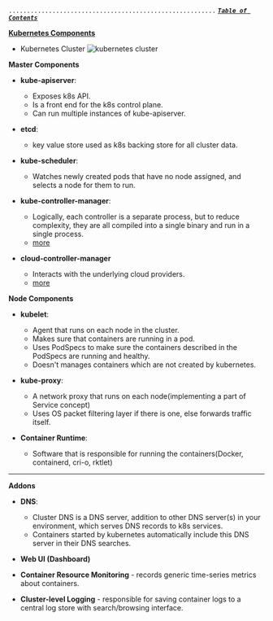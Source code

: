 `.........................................................` [***`Table of Contents`***](README.md)


**[Kubernetes Components](https://kubernetes.io/docs/concepts/overview/components/)**

- Kubernetes Cluster
  ![kubernetes cluster](https://d33wubrfki0l68.cloudfront.net/817bfdd83a524fed7342e77a26df18c87266b8f4/3da7c/images/docs/components-of-kubernetes.png)

**Master Components**

- **kube-apiserver**:
  - Exposes k8s API.
  - Is a front end for the k8s control plane.
  - Can run multiple instances of kube-apiserver.
  
- **etcd**:
  - key value store used as k8s backing store for all cluster data.
  
- **kube-scheduler**:
  - Watches newly created pods that have no node assigned, and selects a node for them to run.
  
- **kube-controller-manager**:
  - Logically, each controller is a separate process, but to reduce complexity, they are all compiled into a single binary and run in a single process.
  - [more](../../programming_kubernetes/1.Introduction/CO_more_about_controllers.md)

- **cloud-controller-manager**
  - Interacts with the underlying cloud providers.
  - [more](overview_cloud_controller_manager.md)
  
**Node Components**

- **kubelet**:
  - Agent that runs on each node in the cluster.
  - Makes sure that containers are running in a pod.
  - Uses PodSpecs to make sure the containers described in the PodSpecs are running and healthy.
  - Doesn't manages containers which are not created by kubernetes.

- **kube-proxy**:
  - A network proxy that runs on each node(implementing a part of Service concept)
  - Uses OS packet filtering layer if there is one, else forwards traffic itself.
  
- **Container Runtime**:
  - Software that is responsible for running the containers(Docker, containerd, cri-o, rktlet)
  
---
**Addons**

- **DNS**:
  - Cluster DNS is a DNS server, addition to other DNS server(s) in your environment, which serves DNS records to k8s services.
  - Containers started by kubernetes automatically include this DNS server in their DNS searches.

- **Web UI (Dashboard)**

- **Container Resource Monitoring** - records generic time-series metrics about containers.

- **Cluster-level Logging** - responsible for saving container logs to a central log store with search/browsing interface.